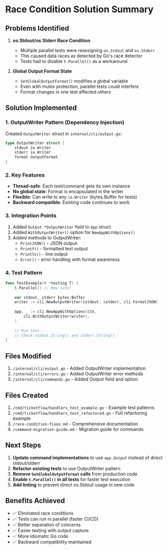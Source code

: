 # Race Condition Solution Summary

## Problems Identified

1. **os.Stdout/os.Stderr Race Condition**
   - Multiple parallel tests were reassigning `os.Stdout` and `os.Stderr`
   - This caused data races as detected by Go's race detector
   - Tests had to disable `t.Parallel()` as a workaround

2. **Global Output Format State**
   - `SetGlobalOutputFormat()` modifies a global variable
   - Even with mutex protection, parallel tests could interfere
   - Format changes in one test affected others

## Solution Implemented

### 1. OutputWriter Pattern (Dependency Injection)

Created `OutputWriter` struct in `internal/cli/output.go`:
```go
type OutputWriter struct {
    stdout io.Writer
    stderr io.Writer  
    format OutputFormat
}
```

### 2. Key Features

- **Thread-safe**: Each test/command gets its own instance
- **No global state**: Format is encapsulated in the writer
- **Flexible**: Can write to any `io.Writer` (bytes.Buffer for tests)
- **Backward compatible**: Existing code continues to work

### 3. Integration Points

1. Added `Output *OutputWriter` field to `App` struct
2. Added `WithOutputWriter()` option for `NewAppWithOptions()`
3. Added methods to OutputWriter:
   - `PrintJSON()` - JSON output
   - `Printf()` - formatted text output
   - `Println()` - line output
   - `Error()` - error handling with format awareness

### 4. Test Pattern

```go
func TestExample(t *testing.T) {
    t.Parallel() // Now safe!
    
    var stdout, stderr bytes.Buffer
    writer := cli.NewOutputWriter(&stdout, &stderr, cli.FormatJSON)
    
    app, _ := cli.NewAppWithOptions(ctx,
        cli.WithOutputWriter(writer),
    )
    
    // Run test...
    // Check stdout.String() and stderr.String()
}
```

## Files Modified

1. `/internal/cli/output.go` - Added OutputWriter implementation
2. `/internal/cli/errors.go` - Added OutputWriter error methods
3. `/internal/cli/commands.go` - Added Output field and option

## Files Created

1. `/cmd/ticketflow/handlers_test_example.go` - Example test patterns
2. `/cmd/ticketflow/handlers_test_refactored.go` - Full refactoring example
3. `/race-condition-fixes.md` - Comprehensive documentation
4. `/command-migration-guide.md` - Migration guide for commands

## Next Steps

1. **Update command implementations** to use `app.Output` instead of direct stdout/stderr
2. **Refactor existing tests** to use OutputWriter pattern
3. **Remove `SetGlobalOutputFormat` calls** from production code
4. **Enable `t.Parallel()` in all tests** for faster test execution
5. **Add linting** to prevent direct os.Stdout usage in new code

## Benefits Achieved

- ✅ Eliminated race conditions
- ✅ Tests can run in parallel (faster CI/CD)
- ✅ Better separation of concerns
- ✅ Easier testing with output capture
- ✅ More idiomatic Go code
- ✅ Backward compatibility maintained